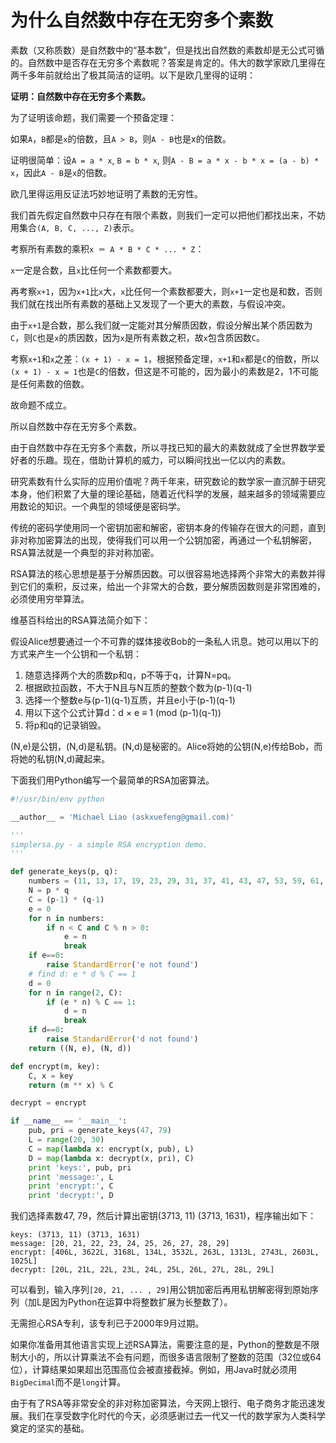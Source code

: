 # 为什么自然数中存在无穷多个素数

素数（又称质数）是自然数中的“基本数”，但是找出自然数的素数却是无公式可循的。自然数中是否存在无穷多个素数呢？答案是肯定的。伟大的数学家欧几里得在两千多年前就给出了极其简洁的证明。以下是欧几里得的证明：

**证明：自然数中存在无穷多个素数。**

为了证明该命题，我们需要一个预备定理：

如果`A`，`B`都是`x`的倍数，且`A > B`，则`A - B`也是x的倍数。

证明很简单：设`A = a * x`, `B = b * x`, 则`A - B = a * x - b * x = (a - b) * x`，因此`A - B`是`x`的倍数。

欧几里得运用反证法巧妙地证明了素数的无穷性。

我们首先假定自然数中只存在有限个素数，则我们一定可以把他们都找出来，不妨用集合`(A, B, C, ..., Z)`表示。

考察所有素数的乘积`x ＝ A * B * C * ... * Z`：

`x`一定是合数，且`x`比任何一个素数都要大。

再考察`x+1`，因为`x+1`比`x`大，`x`比任何一个素数都要大，则`x+1`一定也是和数，否则我们就在找出所有素数的基础上又发现了一个更大的素数，与假设冲突。

由于`x+1`是合数，那么我们就一定能对其分解质因数，假设分解出某个质因数为`C`，则`C`也是`x`的质因数，因为`x`是所有素数之积，故`x`包含质因数`C`。

考察`x+1`和`x`之差：`(x + 1) - x = 1`，根据预备定理，`x+1`和`x`都是`C`的倍数，所以`(x + 1) - x = 1`也是`C`的倍数，但这是不可能的，因为最小的素数是2，1不可能是任何素数的倍数。

故命题不成立。

所以自然数中存在无穷多个素数。

由于自然数中存在无穷多个素数，所以寻找已知的最大的素数就成了全世界数学爱好者的乐趣。现在，借助计算机的威力，可以瞬间找出一亿以内的素数。

研究素数有什么实际的应用价值呢？两千年来，研究数论的数学家一直沉醉于研究本身，他们积累了大量的理论基础，随着近代科学的发展，越来越多的领域需要应用数论的知识。一个典型的领域便是密码学。

传统的密码学使用同一个密钥加密和解密，密钥本身的传输存在很大的问题，直到非对称加密算法的出现，使得我们可以用一个公钥加密，再通过一个私钥解密，RSA算法就是一个典型的非对称加密。

RSA算法的核心思想是基于分解质因数。可以很容易地选择两个非常大的素数并得到它们的乘积，反过来，给出一个非常大的合数，要分解质因数则是非常困难的，必须使用穷举算法。

维基百科给出的RSA算法简介如下：

假设Alice想要通过一个不可靠的媒体接收Bob的一条私人讯息。她可以用以下的方式来产生一个公钥和一个私钥：

1. 随意选择两个大的质数p和q，p不等于q，计算N=pq。
2. 根据欧拉函数，不大于N且与N互质的整数个数为(p-1)(q-1)
3. 选择一个整数e与(p-1)(q-1)互质，并且e小于(p-1)(q-1)
4. 用以下这个公式计算d：d × e ≡ 1 (mod (p-1)(q-1))
5. 将p和q的记录销毁。

(N,e)是公钥，(N,d)是私钥。(N,d)是秘密的。Alice将她的公钥(N,e)传给Bob，而将她的私钥(N,d)藏起来。

下面我们用Python编写一个最简单的RSA加密算法。

```python
#!/usr/bin/env python

__author__ = 'Michael Liao (askxuefeng@gmail.com)'

'''
simplersa.py - a simple RSA encryption demo.
'''

def generate_keys(p, q):
    numbers = (11, 13, 17, 19, 23, 29, 31, 37, 41, 43, 47, 53, 59, 61, 67, 71, 73, 79, 83, 89, 97)
    N = p * q
    C = (p-1) * (q-1)
    e = 0
    for n in numbers:
        if n < C and C % n > 0:
            e = n
            break
    if e==0:
        raise StandardError('e not found')
    # find d: e * d % C == 1
    d = 0
    for n in range(2, C):
        if (e * n) % C == 1:
            d = n
            break
    if d==0:
        raise StandardError('d not found')
    return ((N, e), (N, d))

def encrypt(m, key):
    C, x = key
    return (m ** x) % C

decrypt = encrypt

if __name__ == '__main__':
    pub, pri = generate_keys(47, 79)
    L = range(20, 30)
    C = map(lambda x: encrypt(x, pub), L)
    D = map(lambda x: decrypt(x, pri), C)
    print 'keys:', pub, pri
    print 'message:', L
    print 'encrypt:', C
    print 'decrypt:', D
```

我们选择素数47, 79，然后计算出密钥(3713, 11) (3713, 1631)，程序输出如下：

```plain
keys: (3713, 11) (3713, 1631)
message: [20, 21, 22, 23, 24, 25, 26, 27, 28, 29]
encrypt: [406L, 3622L, 3168L, 134L, 3532L, 263L, 1313L, 2743L, 2603L, 1025L]
decrypt: [20L, 21L, 22L, 23L, 24L, 25L, 26L, 27L, 28L, 29L]
```

可以看到，输入序列`[20, 21, ... , 29]`用公钥加密后再用私钥解密得到原始序列（加L是因为Python在运算中将整数扩展为长整数了）。

无需担心RSA专利，该专利已于2000年9月过期。

如果你准备用其他语言实现上述RSA算法，需要注意的是，Python的整数是不限制大小的，所以计算乘法不会有问题，而很多语言限制了整数的范围（32位或64位），计算结果如果超出范围高位会被直接截掉。例如，用Java时就必须用`BigDecimal`而不是`long`计算。

由于有了RSA等非常安全的非对称加密算法，今天网上银行、电子商务才能迅速发展。我们在享受数字化时代的今天，必须感谢过去一代又一代的数学家为人类科学奠定的坚实的基础。

